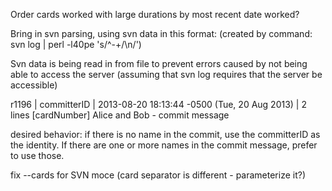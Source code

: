 Order cards worked with large durations by most recent date worked?


Bring in svn parsing, using svn data in this format:
(created by command: svn log | perl -l40pe 's/^-+/\n/')

Svn data is being read in from file to prevent errors caused by not being able to access the server (assuming that svn log requires that the server be accessible)


 r1196 | committerID | 2013-08-20 18:13:44 -0500 (Tue, 20 Aug 2013) | 2 lines  [cardNumber] Alice and Bob -  commit message

 desired behavior: if there is no name in the commit, use the committerID as the identity. If there are one or more names in the commit message, prefer to use those. 

 fix --cards for SVN moce (card separator is different - parameterize it?)
